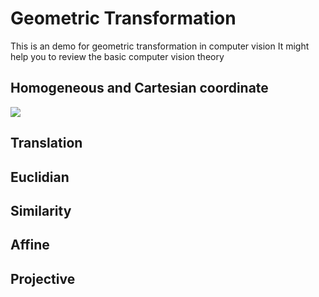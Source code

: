 # Geometric Transformation
This is an demo for geometric transformation in computer vision
It might help you to review the basic computer vision theory

## Homogeneous and Cartesian coordinate
<img src="https://render.githubusercontent.com/render/math?math=\pmb{\tilde{x}} = ()">


## Translation

## Euclidian

## Similarity

## Affine

## Projective
